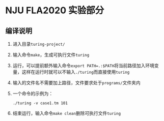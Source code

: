 # NJU FLA2020 实验部分

## 编译说明

1. 进入目录`turing-project/`

2. 输入命令`make`，生成可执行文件`turing`

3. 运行，可以提前额外输入命令`export PATH=.:$PATH`将当前路径加入环境变量，这样在运行时就可以不输入`./turing`而直接使用`turing`

4. 输入的文件名不需要加上路径，文件要求处于`programs/`文件夹内

5. 一个命令的示例为：

   ````shell
   ./turing -v case1.tm 101 
   ````

6. 结束运行，输入命令`make clean`删除可执行文件`turing`

